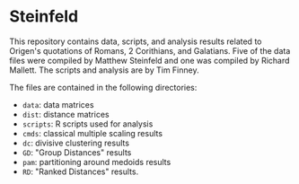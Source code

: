 # Steinfeld

This repository contains data, scripts, and analysis results related to Origen's quotations of Romans, 2 Corithians, and Galatians. Five of the data files were compiled by Matthew Steinfeld and one was compiled by Richard Mallett. The scripts and analysis are by Tim Finney.

The files are contained in the following directories:
 
 * `data`: data matrices
 * `dist`: distance matrices
 * `scripts`: R scripts used for analysis
 * `cmds`: classical multiple scaling results
 * `dc`: divisive clustering results
 * `GD`: "Group Distances" results
 * `pam`: partitioning around medoids results
 * `RD`: "Ranked Distances" results.
 
